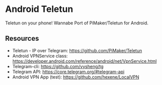 # Android Teletun
Teletun on your phone! Wannabe Port of PiMaker/Teletun for Android.

## Resources
* Teletun - IP over Telegram: https://github.com/PiMaker/Teletun
* Android VPNService class: https://developer.android.com/reference/android/net/VpnService.html
* Telegram-cli: https://github.com/vysheng/tg
* Telegram API: https://core.telegram.org/#telegram-api
* Android VPN App (test): https://github.com/hexene/LocalVPN

